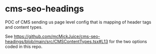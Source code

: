 # cms-seo-headings
POC of CMS sending us page level config that is mapping of header tags and content types.

See https://github.com/mcMickJuice/cms-seo-headings/blob/main/src/CMSContentTypes.tsx#L13 for the two options coded in this repo.
